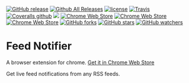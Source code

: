[![GitHub release](https://img.shields.io/github/release/lalugeo/chrome_rss_feed.svg)]()
[![Github All Releases](https://img.shields.io/github/downloads/lalugeo/chrome_rss_feed/total.svg)]()
[![license](https://img.shields.io/github/license/lalugeo/chrome_rss_feed.svg)](./LICENSE.md)
[![Travis](https://img.shields.io/travis/lalugeo/chrome_rss_feed.svg)]()
[![Coveralls github](https://img.shields.io/coveralls/github/lalugeo/chrome_rss_feed.svg)]()
[![](https://img.shields.io/github/issues-raw/lalugeo/chrome_rss_feed.svg)]()
[![Chrome Web Store](https://img.shields.io/chrome-web-store/users/ahkhbblclifmlpabaogeigkcbpldnacf.svg)]()
[![Chrome Web Store](https://img.shields.io/chrome-web-store/stars/ahkhbblclifmlpabaogeigkcbpldnacf.svg)]()
[![Chrome Web Store](https://img.shields.io/chrome-web-store/v/ahkhbblclifmlpabaogeigkcbpldnacf.svg)]()
[![GitHub forks](https://img.shields.io/github/forks/lalugeo/chrome_rss_feed.svg?style=social&label=Fork)]()
[![GitHub stars](https://img.shields.io/github/stars/lalugeo/chrome_rss_feed.svg?style=social&label=Stars)]()
[![GitHub watchers](https://img.shields.io/github/watchers/lalugeo/chrome_rss_feed.svg?style=social&label=Watch)]()
# Feed Notifier
A browser extension for chrome.
 [Get it in Chrome Web Store](https://chrome.google.com/webstore/detail/feed-notifier/ahkhbblclifmlpabaogeigkcbpldnacf)

Get live feed notifications from any RSS feeds.
